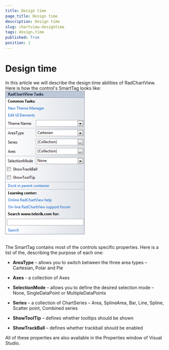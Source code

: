 ```yaml
---
title: Design time
page_title: Design time
description: Design time
slug: chartview-designtime
tags: design,time
published: True
position: 1
---
```


# Design time



In this article we will describe the design time abilities of RadChartView. Here is how the control's SmartTag looks like:![chartview-design-time 001](images/chartview-design-time001.png)

## 

The SmartTag contains most of the controls specific properties. Here is a list of the, describing the purpose of each one:

* __AreaType__ – allows you to switch between the three area types – Cartesian, Polar and Pie
            

* __Axes__  - a collection of Axes
            

* __SelectionMode__ – allows you to define the desired selection mode – None, SingleDataPoint or MultipleDataPoints
            

* __Series__ – a collection of ChartSeries – Area, SplineArea, Bar, Line, Spline, Scatter point, Combined series
            

* __ShowToolTip__ – defines whether tooltips should be shown
            

* __ShowTrackBall__ – defines whether trackball should be enabled
            

All of these properties are also available in the Properties window of Visual Studio.
